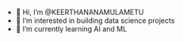 - 👋 Hi, I’m @KEERTHANANAMULAMETU
- 👀 I’m interested in building data science  projects
- 🌱 I’m currently learning AI and ML

<!---
KEERTHANANAMULAMETU/KEERTHANANAMULAMETU is a ✨ special ✨ repository because its `README.md` (this file) appears on your GitHub profile.
You can click the Preview link to take a look at your changes.
--->
